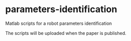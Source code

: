 # parameters-identification
Matlab scripts for a robot parameters identification

The scripts will be uploaded when the paper is published.

